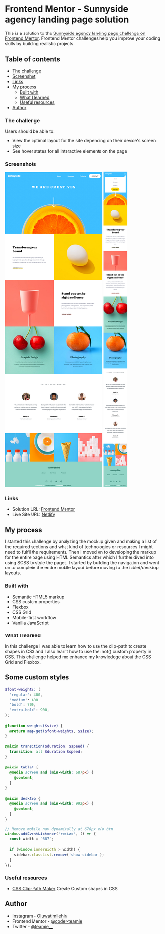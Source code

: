 # Frontend Mentor - Sunnyside agency landing page solution

This is a solution to the [Sunnyside agency landing page challenge on Frontend Mentor](https://www.frontendmentor.io/challenges/sunnyside-agency-landing-page-7yVs3B6ef). Frontend Mentor challenges help you improve your coding skills by building realistic projects.

## Table of contents

- [The challenge](#the-challenge)
- [Screenshot](#screenshot)
- [Links](#links)
- [My process](#my-process)
  - [Built with](#built-with)
  - [What I learned](#what-i-learned)
  - [Useful resources](#useful-resources)
- [Author](#author)

### The challenge

Users should be able to:

- View the optimal layout for the site depending on their device's screen size
- See hover states for all interactive elements on the page

### Screenshots

![Desktop Layout](/images/desktop-layout.png)
![Mobile Layout](/images/mobile-layout.png)

### Links

- Solution URL: [Frontend Mentor](https://www.frontendmentor.io/solutions/sunnyside-agency-landing-page-using-css-and-js-_O13pQDxR)
- Live Site URL: [Netlify](https://coder-teamie-sunnyside-agency-landing-page.netlify.app/)

## My process

I started this challenge by analyzing the mockup given and making a list of the required sections and what kind of technologies or resources I might need to fulfil the requirements. Then I moved on to developing the markup for the entire page using HTML Semantics after which I further dived into using SCSS to style the pages. I started by building the navigation and went on to complete the entire mobile layout before moving to the tablet/desktop layouts.

### Built with

- Semantic HTML5 markup
- CSS custom properties
- Flexbox
- CSS Grid
- Mobile-first workflow
- Vanilla JavaScript

### What I learned

In this challenge I was able to learn how to use the clip-path to create shapes in CSS and I also learnt how to use the :not() custom property in CSS. This challenge helped me enhance my knowledege about the CSS Grid and Flexbox.

## Some custom styles

```scss
$font-weights: (
  'regular': 400,
  'medium': 600,
  'bold': 700,
  'extra-bold': 900,
);

@function weights($size) {
  @return map-get($font-weights, $size);
}

@mixin transition($duration, $speed) {
  transition: all $duration $speed;
}

@mixin tablet {
  @media screen and (min-width: 687px) {
    @content;
  }
}

@mixin desktop {
  @media screen and (min-width: 992px) {
    @content;
  }
}
```

```js
// Remove mobile nav dynamically at 678px w/o btn
window.addEventListener('resize', () => {
  const width = `687`;

  if (window.innerWidth > width) {
    sidebar.classList.remove('show-sidebar');
  }
});
```

### Useful resources

- [CSS Clip-Path Maker](https://bennettfeely.com/clippy/) Create Custom shapes in CSS

## Author

- Instagram - [Oluwatimilehin](https://www.instagram.com/_teamie_/)
- Frontend Mentor - [@coder-teamie](https://www.frontendmentor.io/profile/coder-teamie)
- Twitter - [@teamie\_\_](https://twitter.com/teamie__)
